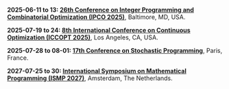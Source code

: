**2025-06-11 to 13: [26th Conference on Integer Programming and Combinatorial Optimization (IPCO 2025)](https://ipco25.cs.jhu.edu)**, Baltimore, MD, USA.

**2025-07-19 to 24: [8th International Conference on Continuous Optimization (ICCOPT 2025)](https://sites.google.com/view/iccopt2025)**, Los Angeles, CA, USA.

**2025-07-28 to 08-01: [17th Conference on Stochastic Programming](https://icsp2025.org)**, Paris, France.

**2027-07-25 to 30: [International Symposium on Mathematical Programming (ISMP 2027)](https://vu.nl/en/events/2027/international-symposium-on-mathematical-programming-2027)**, Amsterdam, The Netherlands.

